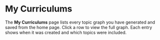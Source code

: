 # My Curriculums

The **My Curriculums** page lists every topic graph you have generated and saved from the home page. Click a row to view the full graph. Each entry shows when it was created and which topics were included.
